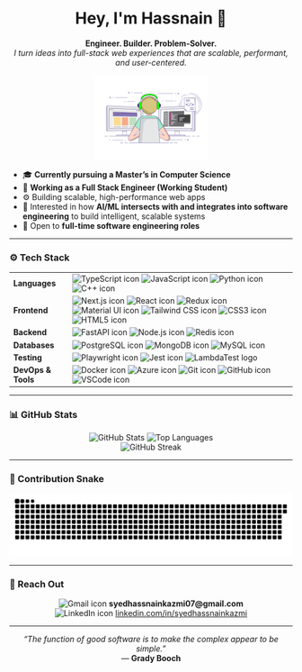 <h1 align="center">Hey, I'm Hassnain 👋</h1>

<p align="center">
  <strong>Engineer. Builder. Problem-Solver.</strong><br/>
  <em>I turn ideas into full-stack web experiences that are scalable, performant, and user-centered.</em>
</p>

<p align="center">
  <img src="https://raw.githubusercontent.com/devSouvik/devSouvik/master/gif3.gif" width="200" alt="Coding gif">
</p>

<ul>
  <li>🎓 <strong>Currently pursuing a Master’s in Computer Science</strong></li>
  <li>💼 <strong>Working as a Full Stack Engineer (Working Student)</strong></li>
  <li>⚙️ Building scalable, high-performance web apps</li>
  <li>🧠 Interested in how <strong>AI/ML intersects with and integrates into software engineering</strong> to build intelligent, scalable systems</li>
  <li>🚀 Open to <strong>full-time software engineering roles</strong></li>
</ul>

---

### ⚙️ Tech Stack

<table>
  <tr>
    <td><strong>Languages</strong></td>
    <td>
      <img src="https://cdn.jsdelivr.net/gh/devicons/devicon/icons/typescript/typescript-original.svg" width="30" alt="TypeScript icon" />
      <img src="https://cdn.jsdelivr.net/gh/devicons/devicon/icons/javascript/javascript-original.svg" width="30" alt="JavaScript icon" />
      <img src="https://cdn.jsdelivr.net/gh/devicons/devicon/icons/python/python-original.svg" width="30" alt="Python icon" />
      <img src="https://cdn.jsdelivr.net/gh/devicons/devicon/icons/cplusplus/cplusplus-original.svg" width="30" alt="C++ icon" />
    </td>
  </tr>
  <tr>
    <td><strong>Frontend</strong></td>
    <td>
      <img src="https://cdn.jsdelivr.net/gh/devicons/devicon/icons/nextjs/nextjs-original.svg" width="30" alt="Next.js icon" />
      <img src="https://cdn.jsdelivr.net/gh/devicons/devicon/icons/react/react-original.svg" width="30" alt="React icon" />
      <img src="https://cdn.jsdelivr.net/gh/devicons/devicon/icons/redux/redux-original.svg" width="30" alt="Redux icon" />
      <img src="https://cdn.jsdelivr.net/gh/devicons/devicon/icons/materialui/materialui-original.svg" width="30" alt="Material UI icon" />
      <img src="https://cdn.jsdelivr.net/gh/devicons/devicon/icons/tailwindcss/tailwindcss-original.svg" width="30" alt="Tailwind CSS icon" />
      <img src="https://cdn.jsdelivr.net/gh/devicons/devicon/icons/css3/css3-original.svg" width="30" alt="CSS3 icon" />
      <img src="https://cdn.jsdelivr.net/gh/devicons/devicon/icons/html5/html5-original.svg" width="30" alt="HTML5 icon" />
    </td>
  </tr>
  <tr>
    <td><strong>Backend</strong></td>
    <td>
      <img src="https://cdn.jsdelivr.net/gh/devicons/devicon/icons/fastapi/fastapi-original.svg" width="30" alt="FastAPI icon" />
      <img src="https://cdn.jsdelivr.net/gh/devicons/devicon/icons/nodejs/nodejs-original.svg" width="30" alt="Node.js icon" />
      <img src="https://cdn.jsdelivr.net/gh/devicons/devicon/icons/redis/redis-original.svg" width="30" alt="Redis icon" />
    </td>
  </tr>
  <tr>
    <td><strong>Databases</strong></td>
    <td>
      <img src="https://cdn.jsdelivr.net/gh/devicons/devicon/icons/postgresql/postgresql-original.svg" width="30" alt="PostgreSQL icon" />
      <img src="https://cdn.jsdelivr.net/gh/devicons/devicon/icons/mongodb/mongodb-original.svg" width="30" alt="MongoDB icon" />
      <img src="https://cdn.jsdelivr.net/gh/devicons/devicon/icons/mysql/mysql-original.svg" width="30" alt="MySQL icon" />
    </td>
  </tr>
  <tr>
    <td><strong>Testing</strong></td>
    <td>
      <img src="https://playwright.dev/img/playwright-logo.svg" width="30" alt="Playwright icon" />
      <img src="https://cdn.jsdelivr.net/gh/devicons/devicon/icons/jest/jest-plain.svg" width="30" alt="Jest icon" />
      <img src="https://www.lambdatest.com/resources/images/logos/logo.svg" width="100" alt="LambdaTest logo" />
    </td>
  </tr>
  <tr>
    <td><strong>DevOps & Tools</strong></td>
    <td>
      <img src="https://cdn.jsdelivr.net/gh/devicons/devicon/icons/docker/docker-original.svg" width="30" alt="Docker icon" />
      <img src="https://cdn.jsdelivr.net/gh/devicons/devicon/icons/azure/azure-original.svg" width="30" alt="Azure icon" />
      <img src="https://cdn.jsdelivr.net/gh/devicons/devicon/icons/git/git-original.svg" width="30" alt="Git icon" />
      <img src="https://cdn.jsdelivr.net/gh/devicons/devicon/icons/github/github-original.svg" width="30" alt="GitHub icon" />
      <img src="https://cdn.jsdelivr.net/gh/devicons/devicon/icons/vscode/vscode-original.svg" width="30" alt="VSCode icon" />
    </td>
  </tr>
</table>

---

### 📊 GitHub Stats

<div align="center">
  <img src="https://github-readme-stats.vercel.app/api?username=hassnainkazmi&show_icons=true&theme=default" height="160" alt="GitHub Stats" />
  <img src="https://github-readme-stats.vercel.app/api/top-langs/?username=hassnainkazmi&layout=compact&langs_count=8&theme=default" height="160" alt="Top Languages" />
</div>

<div align="center">
  <img src="https://github-readme-streak-stats.herokuapp.com/?user=hassnainkazmi&theme=default" height="160" alt="GitHub Streak" />
</div>

---

### 🐍 Contribution Snake

<div align="center">
  <picture>
    <source media="(prefers-color-scheme: dark)" srcset="https://raw.githubusercontent.com/hassnainkazmi/hassnainkazmi/output/github-snake-dark.svg" />
    <source media="(prefers-color-scheme: light)" srcset="https://raw.githubusercontent.com/hassnainkazmi/hassnainkazmi/output/github-snake.svg" />
    <img src="https://raw.githubusercontent.com/hassnainkazmi/hassnainkazmi/output/github-snake.svg" alt="GitHub Contribution Snake animation" />
  </picture>
</div>

---

### 🧭 Reach Out

<div align="center">
  <p>
    <img src="https://img.icons8.com/color/24/gmail--v1.png" width="20" alt="Gmail icon" /> <strong>syedhassnainkazmi07@gmail.com</strong><br />
    <img src="https://cdn.jsdelivr.net/gh/devicons/devicon/icons/linkedin/linkedin-original.svg" width="20" alt="LinkedIn icon" /> <a href="https://linkedin.com/in/syedhassnainkazmi">linkedin.com/in/syedhassnainkazmi</a>
  </p>
</div>

---

<p align="center">
  <em>“The function of good software is to make the complex appear to be simple.”</em><br />
  — <strong>Grady Booch</strong>
</p>


